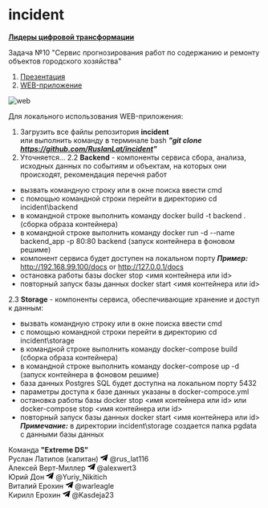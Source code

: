 # incident

[**Лидеры цифровой трансформации**](https://leaders2023.innoagency.ru/task_10)

Задача №10 "Сервис прогнозирования работ по содержанию и ремонту объектов городского хозяйства"

1. [Презентация](https://github.com/RuslanLat/incident/blob/main/presentation.pdf)
2. [WEB-приложение](https://incident.streamlit.app/)

![web](https://github.com/RuslanLat/green/blob/main/images/web.png)


Для локального использования WEB-приложения:
1. Загрузить все файлы репозитория **incident** \
    или выполнить команду в терминале bash ***"git clone https://github.com/RuslanLat/incident"***
2. Уточняется...
2.2 **Backend** - компоненты сервиса сбора, анализа, исходных данных по событиям и объектам, на которых они происходят, рекомендация перечня работ
* вызвать командную строку или в окне поиска ввести cmd
* с помощью командной строки перейти в директорию cd incident\backend
* в командной строке выполнить команду docker build -t backend . (сборка образа контейнера)
* в командной строке выполнить команду docker run -d --name backend_app -p 80:80 backend (запуск контейнера в фоновом решиме)
* компонент сервиса будет доступен на локальном порту 
 ***Пример:*** http://192.168.99.100/docs or http://127.0.0.1/docs
* остановка работы базы docker stop <имя контейнера или id>
* повторный запуск базы данных docker start <имя контейнера или id>


2.3 **Storage** - компоненты сервиса, обеспечивающие хранение и доступ к данным:
* вызвать командную строку или в окне поиска ввести cmd
* с помощью командной строки перейти в директорию cd incident\storage
* в командной строке выполнить команду docker-compose build (сборка образа контейнера)
* в командной строке выполнить команду docker-compose up -d (запуск контейнера в фоновом решиме)
* база данных Postgres SQL будет доступна на локальном порту 5432
* параметры доступа к базе данных указаны в docker-compoce.yml
* остановка работы базы docker stop <имя контейнера или id> или docker-compose stop <имя контейнера или id>
* повторный запуск базы данных docker start <имя контейнера или id>
***Примечание:*** в директории incident\storage создается папка pgdata с данными базы данных

Команда **"Extreme DS"** \
Руслан Латипов (капитан) <img src="https://github.com/RuslanLat/green/blob/main/images/telegram_icon.png" width="15"> @rus_lat116 \
Алексей Верт-Миллер <img src="https://github.com/RuslanLat/green/blob/main/images/telegram_icon.png" width="15"> @alexwert3 \
Юрий Дон <img src="https://github.com/RuslanLat/green/blob/main/images/telegram_icon.png" width="15"> @Yuriy_Nikitich \
Виталий Ерохин <img src="https://github.com/RuslanLat/green/blob/main/images/telegram_icon.png" width="15"> @warleagle \
Кирилл Ерохин <img src="https://github.com/RuslanLat/green/blob/main/images/telegram_icon.png" width="15"> @Kasdeja23